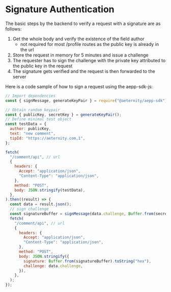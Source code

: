 # Signature Authentication

The basic steps by the backend to verify a request with a signature are as follows:

1. Get the whole body and verify the existence of the field author
   - not required for most /profile routes as the public key is already in the url
1. Store the request in memory for 5 minutes and issue a challenge
1. The requester has to sign the challenge with the private key attributed to the public key in the request
1. The signature gets verified and the request is then forwarded to the server

Here is a code sample of how to sign a request using the aepp-sdk-js:

```javascript
// Import dependencies
const { signMessage, generateKeyPair } = require("@aeternity/aepp-sdk").Crypto;

// Obtain random keypair
const { publicKey, secretKey } = generateKeyPair();
// Define minimal test object
const testData = {
  author: publicKey,
  text: "new comment",
  tipId: "https://aeternity.com,1",
};

fetch(
  "/comment/api", // url
  {
    headers: {
      Accept: "application/json",
      "Content-Type": "application/json",
    },
    method: "POST",
    body: JSON.stringify(testData),
  },
).then((result) => {
  const data = result.json();
  // sign challenge
  const signatureBuffer = signMessage(data.challenge, Buffer.from(secretKey, "hex"));
  fetch(
    "/comment/api", // url
    {
      headers: {
        Accept: "application/json",
        "Content-Type": "application/json",
      },
      method: "POST",
      body: JSON.stringify({
        signature: Buffer.from(signatureBuffer).toString("hex"),
        challenge: data.challenge,
      }),
    },
  );
});
```
